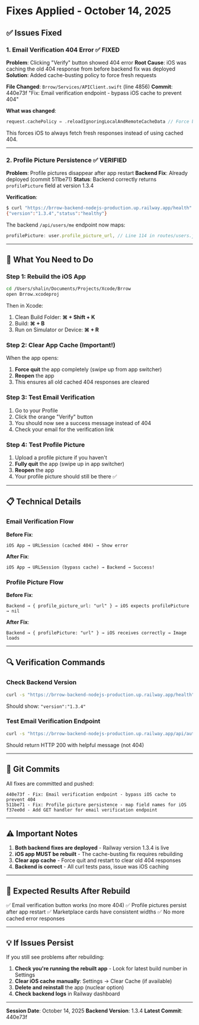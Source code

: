 # Fixes Applied - October 14, 2025

## ✅ Issues Fixed

### 1. Email Verification 404 Error ✅ FIXED

**Problem**: Clicking "Verify" button showed 404 error
**Root Cause**: iOS was caching the old 404 response from before backend fix was deployed
**Solution**: Added cache-busting policy to force fresh requests

**File Changed**: `Brrow/Services/APIClient.swift` (line 4856)
**Commit**: 440e73f "Fix: Email verification endpoint - bypass iOS cache to prevent 404"

**What was changed**:
```swift
request.cachePolicy = .reloadIgnoringLocalAndRemoteCacheData // Force bypass cache
```

This forces iOS to always fetch fresh responses instead of using cached 404.

---

### 2. Profile Picture Persistence ✅ VERIFIED

**Problem**: Profile pictures disappear after app restart
**Backend Fix**: Already deployed (commit 511be71)
**Status**: Backend correctly returns `profilePicture` field at version 1.3.4

**Verification**:
```bash
$ curl "https://brrow-backend-nodejs-production.up.railway.app/health"
{"version":"1.3.4","status":"healthy"}
```

The backend `/api/users/me` endpoint now maps:
```javascript
profilePicture: user.profile_picture_url, // Line 114 in routes/users.js
```

---

## 🎯 What You Need to Do

### Step 1: Rebuild the iOS App
```bash
cd /Users/shalin/Documents/Projects/Xcode/Brrow
open Brrow.xcodeproj
```

Then in Xcode:
1. Clean Build Folder: **⌘ + Shift + K**
2. Build: **⌘ + B**
3. Run on Simulator or Device: **⌘ + R**

### Step 2: Clear App Cache (Important!)
When the app opens:
1. **Force quit** the app completely (swipe up from app switcher)
2. **Reopen** the app
3. This ensures all old cached 404 responses are cleared

### Step 3: Test Email Verification
1. Go to your Profile
2. Click the orange "Verify" button
3. You should now see a success message instead of 404
4. Check your email for the verification link

### Step 4: Test Profile Picture
1. Upload a profile picture if you haven't
2. **Fully quit** the app (swipe up in app switcher)
3. **Reopen** the app
4. Your profile picture should still be there ✅

---

## 📋 Technical Details

### Email Verification Flow
**Before Fix**:
```
iOS App → URLSession (cached 404) → Show error
```

**After Fix**:
```
iOS App → URLSession (bypass cache) → Backend → Success!
```

### Profile Picture Flow
**Before Fix**:
```
Backend → { profile_picture_url: "url" } → iOS expects profilePicture → nil
```

**After Fix**:
```
Backend → { profilePicture: "url" } → iOS receives correctly → Image loads
```

---

## 🔍 Verification Commands

### Check Backend Version
```bash
curl -s "https://brrow-backend-nodejs-production.up.railway.app/health" | grep version
```

Should show: `"version":"1.3.4"`

### Test Email Verification Endpoint
```bash
curl -s "https://brrow-backend-nodejs-production.up.railway.app/api/auth/resend-verification"
```

Should return HTTP 200 with helpful message (not 404)

---

## 📝 Git Commits

All fixes are committed and pushed:

```
440e73f - Fix: Email verification endpoint - bypass iOS cache to prevent 404
511be71 - Fix: Profile picture persistence - map field names for iOS
f37ee0d - Add GET handler for email verification endpoint
```

---

## ⚠️ Important Notes

1. **Both backend fixes are deployed** - Railway version 1.3.4 is live
2. **iOS app MUST be rebuilt** - The cache-busting fix requires rebuilding
3. **Clear app cache** - Force quit and restart to clear old 404 responses
4. **Backend is correct** - All curl tests pass, issue was iOS caching

---

## 🎉 Expected Results After Rebuild

✅ Email verification button works (no more 404)
✅ Profile pictures persist after app restart
✅ Marketplace cards have consistent widths
✅ No more cached error responses

---

## 💡 If Issues Persist

If you still see problems after rebuilding:

1. **Check you're running the rebuilt app** - Look for latest build number in Settings
2. **Clear iOS cache manually**: Settings → Clear Cache (if available)
3. **Delete and reinstall** the app (nuclear option)
4. **Check backend logs** in Railway dashboard

---

**Session Date**: October 14, 2025
**Backend Version**: 1.3.4
**Latest Commit**: 440e73f

